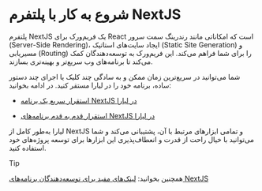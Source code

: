 # شروع به کار با پلتفرم NextJS
پلتفرم NextJS یک فریم‌ورک برای React است که امکاناتی مانند رندرینگ سمت سرور (Server-Side Rendering)، ایجاد سایت‌های استاتیک (Static Site Generation) و مسیریابی (Routing) را برای شما فراهم می‌کند. این فریم‌ورک به توسعه‌دهندگان کمک می‌کند تا برنامه‌های وب سریع‌تر و بهینه‌تری بسازند.

شما می‌توانید در سریع‌ترین زمان ممکن و به سادگی چند کلیک یا اجرای چند دستور ساده، برنامه خود را در لیارا مستقر کنید. در ادامه بخوانید:

- [استقرار سریع یک برنامه NextJS در لیارا](./quick-start.md)

- [استقرار قدم به قدم برنامه‌های NextJS در لیارا](./how-tos/create-app.md)

لیارا به‌طور کامل از NextJS و تمامی ابزارهای مرتبط با آن، پشتیبانی می‌کند و شما می‌توانید با خیال راحت از قدرت و انعطاف‌پذیری این ابزارها برای توسعه پروژه‌های خود استفاده کنید.
> [!TIP]
> همچنین بخوانید: [لینک‌های مفید برای توسعه‌دهندگان برنامه‌های NextJS](./related-links.md)
